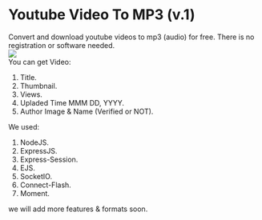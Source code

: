# Youtube Video To MP3 (v.1)
Convert and download youtube videos to mp3 (audio) for free. There is no registration or software needed.
<img src="https://www.google.com/images/branding/googlelogo/2x/googlelogo_color_92x30dp.png" style="display:block; margin:0 auto;">
You can get Video:
<ol>
  <li>Title.</li>
  <li>Thumbnail.</li>
  <li>Views.</li>
  <li>Upladed Time MMM DD, YYYY.</li>
  <li>Author Image & Name (Verified or NOT).</li>
</ol>

We used:
<ol>
  <li>NodeJS.</li>
  <li>ExpressJS.</li>
  <li>Express-Session.</li>
  <li>EJS.</li>
  <li>SocketIO.</li>
  <li>Connect-Flash.</li>
  <li>Moment.</li>
</ol>

we will add more features & formats soon.
